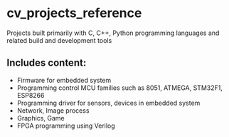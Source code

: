 # cv_projects_reference
  Projects built primarily with C, C++, Python programming languages and related build and development tools

## Includes content:
  + Firmware for embedded system
  + Programming control MCU families such as 8051, ATMEGA, STM32F1, ESP8266
  + Programming driver for sensors, devices in embedded system
  + Network, Image process
  + Graphics, Game
  + FPGA programming using Verilog
